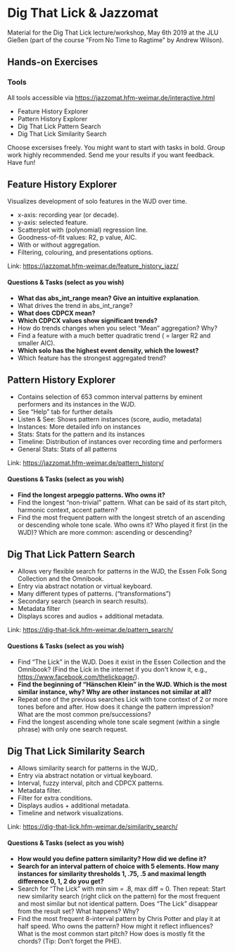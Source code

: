 # Dig That Lick & Jazzomat 
Material for the Dig That Lick lecture/workshop, May 6th 2019 at the JLU Gießen (part of the course "From No Time to Ragtime" by Andrew Wilson).
## Hands-on Exercises
### Tools
All tools accessible via https://jazzomat.hfm-weimar.de/interactive.html

* Feature History Explorer
* Pattern History Explorer
* Dig That Lick Pattern Search
* Dig That Lick Similarity Search

Choose excersises freely. You might want to start with tasks in bold. Group work highly recommended. Send me your results if you want feedback. Have fun! 

## Feature History Explorer
Visualizes development of solo features in the WJD over time.
  * x-axis: recording year (or decade).  
  * y-axis: selected feature. 
  * Scatterplot with (polynomial) regression line.
  * Goodness-of-fit values: R2, p value, AIC.
  * With or without aggregation.
  * Filtering, colouring, and presentations options.
  
Link: https://jazzomat.hfm-weimar.de/feature_history_jazz/

#### Questions & Tasks (select as you wish)
  * **What das abs_int_range mean? Give an intuitive explanation**.
  * What drives the trend in abs_int_range?
  * **What does CDPCX mean?**
  * **Which CDPCX values show significant trends?**
  * How do trends changes when you select “Mean” aggregation? Why? 
  * Find a feature with a much better quadratic trend ( = larger R2 and smaller AIC).
  * **Which solo has the highest event density, which the lowest?**
  * Which feature has the strongest aggregated trend?
  
## Pattern History Explorer
* Contains selection of 653 common interval patterns by eminent performers and its instances in the WJD.
* See “Help” tab for further details
* Listen & See: Shows pattern instances (score, audio, metadata)
* Instances: More detailed info on instances
* Stats: Stats for the pattern and its instances
* Timeline: Distribution of instances over recording time and performers
* General Stats: Stats of all patterns

Link: https://jazzomat.hfm-weimar.de/pattern_history/

#### Questions & Tasks (select as you wish)
  * **Find the longest arpeggio patterns. Who owns it?**
  * Find the longest “non-trivial” pattern. What can be said of its start pitch, harmonic context, accent pattern?
  * Find the most frequent pattern with the longest stretch of an ascending or descending whole tone scale. Who owns it? Who played it first (in the WJD)? Which are more common: ascending or descending?

## Dig That Lick Pattern Search
* Allows very flexible search for patterns in the WJD, the Essen Folk Song Collection and the Omnibook.
* Entry via abstract notation or virtual keyboard.
* Many different types of patterns. (“transformations”)
* Secondary search (search in search results).
* Metadata filter
* Displays scores and audios + additional metadata.

Link: https://dig-that-lick.hfm-weimar.de/pattern_search/

#### Questions & Tasks (select as you wish)
* Find “The Lick” in the WJD. Does it exist in the Essen Collection and the Omnibook? (Find the Lick in the internet if you don't know it, e.g., https://www.facebook.com/thelickpage/).
* **Find the beginning of “Hänschen Klein” in the WJD. Which is the most similar instance, why? Why are other instances not similar at all?**
* Repeat one of the previous searches Lick with tone context of 2 or more tones before and after. How does it change the pattern impression? What are the most common pre/successions?
* Find the longest ascending whole tone scale segment (within a single phrase) with only one search request.

## Dig That Lick Similarity Search
* Allows similarity search for patterns in the WJD,.
* Entry via abstract notation or virtual keyboard.
* Interval, fuzzy interval, pitch and CDPCX patterns.
* Metadata filter.
* Filter for extra conditions.
* Displays audios + additional metadata.
* Timeline and network visualizations.

Link: https://dig-that-lick.hfm-weimar.de/similarity_search/

#### Questions & Tasks (select as you wish)
* **How would you define pattern similarity? How did we define it?**
* **Search for an interval pattern of choice with 5 elements. How many instances for similarity thresholds 1, .75, .5 and maximal length difference 0, 1, 2 do you get?** 
* Search for “The Lick” with min sim = .8, max diff = 0. Then repeat: Start new similarity search (right click on the pattern) for the most frequent and most similar but not identical pattern. Does “The Lick” disappear from the result set? What happens? Why?
* Find the most frequent 8-interval pattern by Chris Potter and play it at half speed. Who owns the pattern? How might it reflect influences? What is the most common start pitch? How does is mostly fit the chords? (Tip: Don’t forget the PHE).

